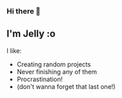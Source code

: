 ### Hi there 👋
## I'm Jelly :o

I like:
- Creating random projects
- Never finishing any of them
- Procrastination!
- (don't wanna forget that last one!)

